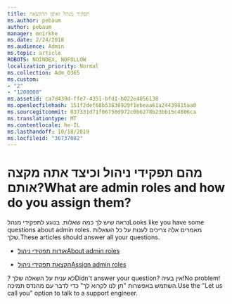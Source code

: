 ```yaml
---
title: תפקיד מנהל ואופן ההקצאה
ms.author: pebaum
author: pebaum
manager: mnirkhe
ms.date: 2/24/2018
ms.audience: Admin
ms.topic: article
ROBOTS: NOINDEX, NOFOLLOW
localization_priority: Normal
ms.collection: Adm_O365
ms.custom:
- "2"
- "1200008"
ms.assetid: ca7d439d-ffe7-4351-bfd1-b022e4056138
ms.openlocfilehash: 151f2def68b53838929f1ebeaa61a24439815aa0
ms.sourcegitcommit: 037331d71f06750d972c0b6278b23bb15c4806ca
ms.translationtype: MT
ms.contentlocale: he-IL
ms.lasthandoff: 10/18/2019
ms.locfileid: "36737082"
---
```

# <a name="what-are-admin-roles-and-how-do-you-assign-them"></a><span data-ttu-id="9f418-102">מהם תפקידי ניהול וכיצד אתה מקצה אותם?</span><span class="sxs-lookup"><span data-stu-id="9f418-102">What are admin roles and how do you assign them?</span></span>

<span data-ttu-id="9f418-103">נראה שיש לך כמה שאלות. בנוגע לתפקידי מנהל</span><span class="sxs-lookup"><span data-stu-id="9f418-103">Looks like you have some questions about admin roles.</span></span> <span data-ttu-id="9f418-104">מאמרים אלה צריכים לענות על כל השאלות שלך.</span><span class="sxs-lookup"><span data-stu-id="9f418-104">These articles should answer all your questions.</span></span>
  
- [<span data-ttu-id="9f418-105">אודות תפקידי ניהול</span><span class="sxs-lookup"><span data-stu-id="9f418-105">About admin roles</span></span>](https://docs.microsoft.com/office365/admin/add-users/about-admin-roles)

- [<span data-ttu-id="9f418-106">הקצאת תפקידי ניהול</span><span class="sxs-lookup"><span data-stu-id="9f418-106">Assign admin roles</span></span>](https://docs.microsoft.com/office365/admin/add-users/assign-admin-roles)

<span data-ttu-id="9f418-107">? לא ענית על השאלה שלך</span><span class="sxs-lookup"><span data-stu-id="9f418-107">Didn't answer your question?</span></span> <span data-ttu-id="9f418-108">אין בעיה!</span><span class="sxs-lookup"><span data-stu-id="9f418-108">No problem!</span></span> <span data-ttu-id="9f418-109">השתמש באפשרות "תן לנו לקרוא לך" כדי לדבר עם מהנדס תמיכה.</span><span class="sxs-lookup"><span data-stu-id="9f418-109">Use the "Let us call you" option to talk to a support engineer.</span></span>
  